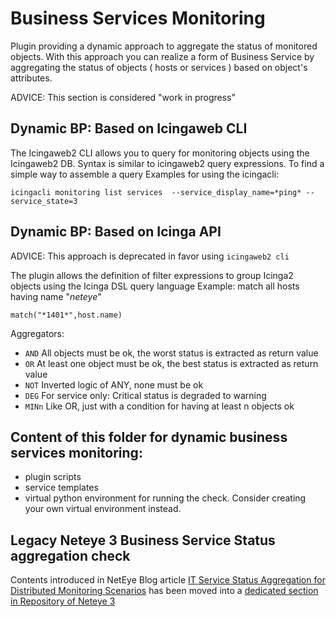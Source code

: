 # Business Services Monitoring

Plugin providing a dynamic approach to aggregate the status of monitored objects. With this approach you can realize a form of Business Service by aggregating the status of objects ( hosts or services ) based on object's attributes. 

ADVICE: This section is considered "work in progress"

## Dynamic BP: Based on Icingaweb CLI

The Icingaweb2 CLI allows you to query for monitoring objects using the Icingaweb2 DB.
Syntax is similar to icingaweb2 query expressions. To find a simple way to assemble a query 
Examples for using the icingacli:
```
icingacli monitoring list services  --service_display_name=*ping* --service_state=3
```


## Dynamic BP: Based on Icinga API

ADVICE: This approach is deprecated in favor using `icingaweb2 cli`

The plugin allows the definition of filter expressions to group Icinga2 objects using the Icinga DSL query language
Example: match all hosts having name "*neteye*"
```
match("*1401*",host.name)
```

Aggregators:
- `AND`    All objects must be ok, the worst status is extracted as return value
- `OR`     At least one object must be ok, the best status is extracted as return value
- `NOT`    Inverted logic of ANY, none must be ok
- `DEG`    For service only: Critical status is degraded to warning
- `MINn`   Like OR, just with a condition for having at least n objects ok


## Content of this folder for dynamic business services monitoring:
- plugin scripts
- service templates
- virtual python environment for running the check. Consider creating your own virtual environment instead.


## Legacy Neteye 3 Business Service Status aggregation check

Contents introduced in NetEye Blog article [IT Service Status Aggregation for Distributed Monitoring Scenarios](https://www.neteye-blog.com/2018/09/it-service-status-aggregation-for-distributed-monitoring-scenarios/) has been moved into a [dedicated section in Repository of Neteye 3](https://github.com/zampat/neteye3/tree/master/business-services/)

